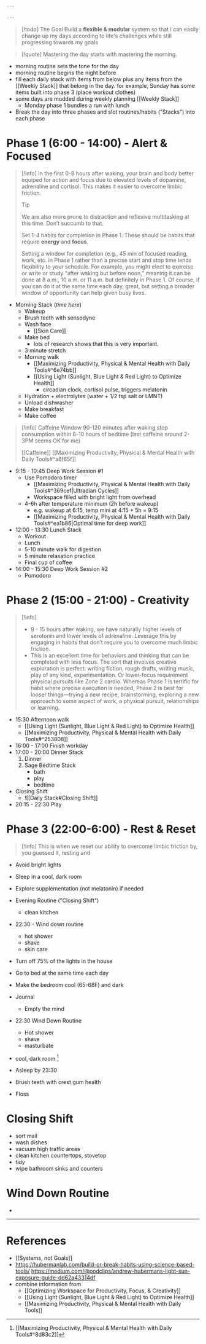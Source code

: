 ```yaml
---

---
```


>[!todo] The Goal
> Build a **flexible & modular** system so that I can easily change up my days according to life's challenges while still progressing towards my goals

>[!quote]
>Mastering the day starts with mastering the morning.

- morning routine sets the tone for the day
- morning routine begins the night before
- fill each daily stack with items from below plus any items from the [[Weekly Stack]] that belong in the day. for example, Sunday has some items built into phase 3 (place workout clothes)
- some days are modded during weekly planning [[Weekly Stack]]
	- Monday phase 1 bundles a run with lunch
- Break the day into three phases and slot routines/habits ("Stacks") into each phase


# Phase 1 (6:00 - 14:00) - Alert & Focused


>[!info]
>In the first 0-8 hours after waking, your brain and body better equiped for action and focus due to elevated levels of dopamine, adrenaline and cortisol. This makes it easier to overcome limbic friction.
>>[!tip] 
>> We are also more prone to distraction and reflexive multitasking at this time. Don’t succumb to that.
>
> Set 1-4 habits for completion in Phase 1. These should be habits that require **energy** and **focus**.
> 
> Setting a window for completion (e.g., 45 min of focused reading, work, etc. in Phase 1 rather than a precise start and stop time lends flexibility to your schedule. For example, you might elect to exercise or write or study “after waking but before noon,” meaning it can be done at 8 a.m., 10 a.m. or 11 a.m. but definitely in Phase 1. Of course, if you can do it at the same time each day, great, but setting a broader window of opportunity can help given busy lives.
- Morning Stack (_time here_)
	- Wakeup
	- Brush teeth with sensodyne
	- Wash face
		- [[Skin Care]]
	- Make bed
		- lots of research shows that this is very important.
	- 3 minute stretch
	- Morning walk
		- [[Maximizing Productivity, Physical & Mental Health with Daily Tools#^6e74bb]]
		- [[Using Light (Sunlight, Blue Light & Red Light) to Optimize Health]]
			- circadian clock, cortisol pulse, triggers melatonin
	- Hydration + electrolytes (water + 1/2 tsp salt or LMNT)
	- Unload dishwasher
	- Make breakfast
	- Make coffee
	  
>[!info] Caffeine Window
>90-120 minutes after waking
>stop consumption within 8-10 hours of bedtime (last caffeine around 2-3PM seems OK for me)
>
>[[Caffeine]]
>[[Maximizing Productivity, Physical & Mental Health with Daily Tools#^a8f65f]]

- 9:15 - 10:45 Deep Work Session #1
	- Use Pomodoro timer
		- [[Maximizing Productivity, Physical & Mental Health with Daily Tools#^369cef|Ultradian Cycles]]
		- Workspace filled with bright light from overhead
	- 4-6h after temperature minimum (2h before wakeup)
		- e.g. wakeup at 6:15, temp mini at 4:15 + 5h = 9:15
		- [[Maximizing Productivity, Physical & Mental Health with Daily Tools#^ea1b86|Optimal time for deep work]]
- 12:00 - 13:30 Lunch Stack
	- Workout
	- Lunch
	- 5-10 minute walk for digestion
	- 5 minute relaxation practice
	- Final cup of coffee
- 14:00 - 15:30 Deep Work Session #2
	- Pomodoro
# Phase 2 (15:00 - 21:00) - Creativity

>[!info]
>- 9 - 15 hours after waking, we have naturally higher levels of serotonin and lower levels of adrenaline. Leverage this by engaging in habits that don’t require you to overcome much limbic friction. 
> - This is an excellent time for behaviors and thinking that can be completed with less focus. The sort that involves creative exploration is perfect: writing fiction, rough drafts, writing music, play of any kind, experimentation. Or lower-focus requirement physical pursuits like Zone 2 cardio. Whereas Phase 1 is terrific for habit where precise execution is needed, Phase 2 is best for looser things—trying a new recipe, brainstorming, exploring a new approach to some aspect of work, a physical pursuit, relationships or learning.
- 15:30 Afternoon walk
	- [[Using Light (Sunlight, Blue Light & Red Light) to Optimize Health]]
	- [[Maximizing Productivity, Physical & Mental Health with Daily Tools#^253808]]
- 16:00 - 17:00 Finish workday
- 17:00 - 20:00 Dinner Stack
	1. Dinner
	2. Sage Bedtime Stack
		- bath
		- play
		- bedtime
- Closing Shift
	- ![[Daily Stack#Closing Shift]]
- 20:15 - 22:30 Play
# Phase 3 (22:00-6:00) - Rest & Reset

>[!info]
>This is when we reset our ability to overcome limbic friction by, you guessed it, resting and 

- Avoid bright lights
- Sleep in a cool, dark room
- Explore supplementation (not melatonin) if needed
- Evening Routine ("Closing Shift")
	- clean kitchen
- 22:30 - Wind down routine
	- hot shower
	- shave
	- skin care
- Turn off 75% of the lights in the house
- Go to bed at the same time each day
- Make the bedroom cool (65-68F) and dark

- Journal
	- Empty the mind
- 22:30 Wind Down Routine
	- Hot shower
	- shave
	- masturbate
- cool, dark room [^1]
- Asleep by 23:30

- Brush teeth with crest gum health
- Floss






# Closing Shift
- sort mail
- wash dishes
- vacuum high traffic areas
- clean kitchen countertops, stovetop
- tidy
- wipe bathroom sinks and counters

# Wind Down Routine
- 

--- 
# References
- [[Systems, not Goals]]
- https://hubermanlab.com/build-or-break-habits-using-science-based-tools/
https://medium.com/@podclips/andrew-hubermans-light-sun-exposure-guide-dd62a43314df
- combine information from
	- [[Optimizing Workspace for Productivity, Focus, & Creativity]]
	- [[Using Light (Sunlight, Blue Light & Red Light) to Optimize Health]]
	- [[Maximizing Productivity, Physical & Mental Health with Daily Tools]]

[^1]: [[Maximizing Productivity, Physical & Mental Health with Daily Tools#^8d83c2]]
